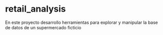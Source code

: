 # retail_analysis
En este proyecto desarrollo herramientas para explorar y manipular la base de datos de un supermercado ficticio
